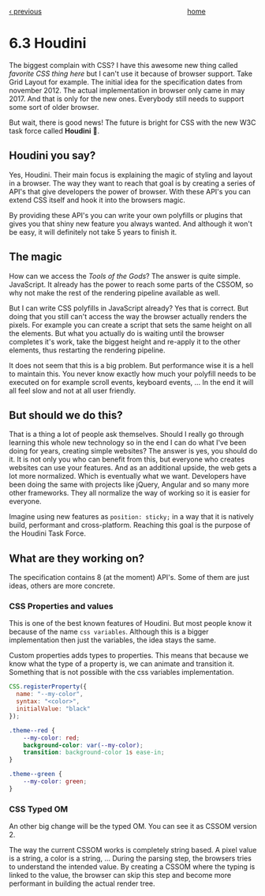 [‹ previous](../Chapter-6--Scalable-CSS/6.3-BEM.md)
&nbsp;&nbsp;&nbsp;&nbsp;&nbsp;&nbsp;&nbsp;&nbsp;&nbsp;&nbsp;&nbsp;&nbsp;&nbsp;&nbsp;&nbsp;&nbsp;&nbsp;&nbsp;&nbsp;&nbsp;&nbsp;&nbsp;&nbsp;&nbsp;&nbsp;&nbsp;&nbsp;&nbsp;&nbsp;&nbsp;&nbsp;&nbsp;&nbsp;&nbsp;&nbsp;&nbsp;&nbsp;&nbsp;&nbsp;&nbsp;&nbsp;&nbsp;&nbsp;&nbsp;&nbsp;&nbsp;&nbsp;&nbsp;&nbsp;&nbsp;&nbsp;&nbsp;&nbsp;&nbsp;&nbsp;&nbsp;&nbsp;&nbsp;&nbsp;&nbsp;&nbsp;&nbsp;&nbsp;&nbsp;&nbsp;&nbsp;&nbsp;&nbsp;&nbsp;&nbsp;&nbsp;&nbsp;&nbsp;
[home](../../README.md)

# 6.3 Houdini

The biggest complain with CSS? I have this awesome new thing called *favorite CSS thing here* but I can't use it because of browser support.
Take Grid Layout for example. The initial idea for the specification dates from november 2012. The actual implementation in browser only came in may 2017.
And that is only for the new ones. Everybody still needs to support some sort of older browser.

But wait, there is good news! The future is bright for CSS with the new W3C task force called **Houdini** 🎩.

## Houdini you say?

Yes, Houdini. Their main focus is explaining the magic of styling and layout in a browser. The way they want to reach that goal is by creating a series of API's that give developers the power of browser. With these API's you can extend CSS itself and hook it into the browsers magic.

By providing these API's you can write your own polyfills or plugins that gives you that shiny new feature you always wanted. And although it won't be easy, it will definitely not take 5 years to finish it.

## The magic

How can we access the *Tools of the Gods*? The answer is quite simple. JavaScript. It already has the power to reach some parts of the CSSOM, so why not make the rest of the rendering pipeline available as well.

But I can write CSS polyfills in JavaScript already? Yes that is correct. But doing that you still can't access the way the browser actually renders the pixels. For example you can create a script that sets the same height on all the elements. But what you actually do is waiting until the browser completes it's work, take the biggest height and re-apply it to the other elements, thus restarting the rendering pipeline.

It does not seem that this is a big problem. But performance wise it is a hell to maintain this. You never know exactly how much your polyfill needs to be executed on for example scroll events, keyboard events, ... In the end it will all feel slow and not at all user friendly.

## But should we do this?

That is a thing a lot of people ask themselves. Should I really go through learning this whole new technology so in the end I can do what I've been doing for years, creating simple websites? The answer is yes, you should do it. It is not only you who can benefit from this, but everyone who creates websites can use your features. And as an additional upside, the web gets a lot more normalized. Which is eventually what we want. Developers have been doing the same with projects like jQuery, Angular and so many more other frameworks. They all normalize the way of working so it is easier for everyone.

Imagine using new features as `position: sticky;` in a way that it is natively build, performant and cross-platform. Reaching this goal is the purpose of the Houdini Task Force.

## What are they working on?

The specification contains 8 (at the moment) API's. Some of them are just ideas, others are more concrete.

### CSS Properties and values

This is one of the best known features of Houdini. But most people know it because of the name `css variables`. Although this is a bigger implementation then just the variables, the idea stays the same.

Custom properties adds types to properties. This means that because we know what the type of a property is, we can animate and transition it. Something that is not possible with the css variables implementation.

```javascript
CSS.registerProperty({
  name: "--my-color",
  syntax: "<color>",
  initialValue: "black"
});
```

```css
.theme--red {
    --my-color: red;
    background-color: var(--my-color);
    transition: background-color 1s ease-in;
}

.theme--green {
    --my-color: green;
}
```

### CSS Typed OM

An other big change will be the typed OM. You can see it as CSSOM version 2.

The way the current CSSOM works is completely string based. A pixel value is a string, a color is a string, ... During the parsing step, the browsers tries to understand the intended value. By creating a CSSOM where the typing is linked to the value, the browser can skip this step and become more performant in building the actual render tree.
